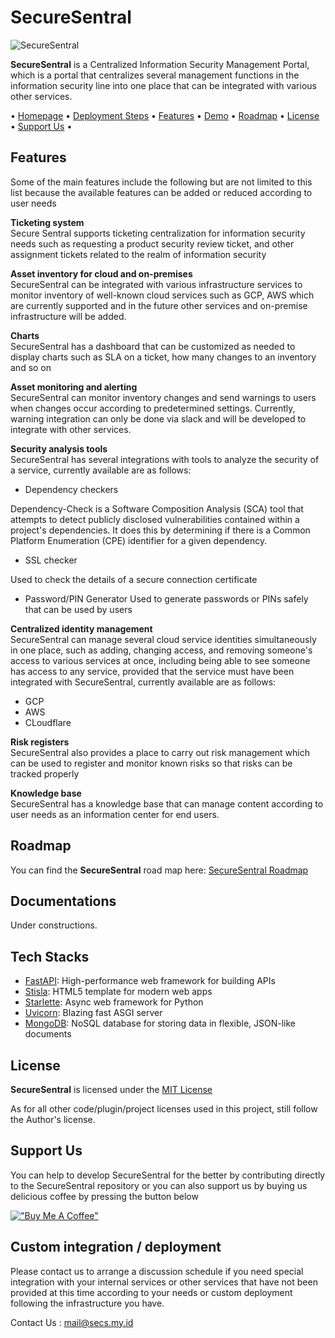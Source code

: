 # SecureSentral

![SecureSentral](https://avatars.githubusercontent.com/u/121227945?s=200&v=4)

**SecureSentral** is a Centralized Information Security Management Portal, which is a portal that centralizes several management functions in the information security line into one place that can be integrated with various other services.
<p>
  • <a href="https://github.com/SecureSentral/securesentral">Homepage</a>
  • <a href="#deployment">Deployment Steps</a>
   • <a href="#features">Features</a>
  • <a href="https://github.com/SecureSentral/securesentral" target="_new">Demo</a>
  • <a href="#roadmap">Roadmap</a>
    • <a href="#license">License</a>
  • <a href="#support">Support Us</a>
  • 
</p>

## Features
Some of the main features include the following but are not limited to this list because the available features can be added or reduced according to user needs

  **Ticketing system**\
  Secure Sentral supports ticketing centralization for information security needs such as requesting a product security review ticket, and other assignment tickets related to the realm of information security

  **Asset inventory for cloud and on-premises**\
SecureSentral can be integrated with various infrastructure services to monitor inventory of well-known cloud services such as GCP, AWS which are currently supported and in the future other services and on-premise infrastructure will be added.

  **Charts**\
SecureSentral has a dashboard that can be customized as needed to display charts such as SLA on a ticket, how many changes to an inventory and so on

  **Asset monitoring and alerting**\
SecureSentral can monitor inventory changes and send warnings to users when changes occur according to predetermined settings. Currently, warning integration can only be done via slack and will be developed to integrate with other services.

  **Security analysis tools**\
SecureSentral has several integrations with tools to analyze the security of a service, currently available are as follows:

 - Dependency checkers

Dependency-Check is a Software Composition Analysis (SCA) tool that attempts to detect publicly disclosed vulnerabilities contained within a project's dependencies. It does this by determining if there is a Common Platform Enumeration (CPE) identifier for a given dependency.

 - SSL checker

Used to check the details of a secure connection certificate

 - Password/PIN Generator
Used to generate passwords or PINs safely that can be used by users

  **Centralized identity management**\
SecureSentral can manage several cloud service identities simultaneously in one place, such as adding, changing access, and removing someone's access to various services at once, including being able to see someone has access to any service, provided that the service must have been integrated with SecureSentral, currently available are as follows:

 - GCP
 - AWS
 - CLoudflare

  **Risk registers**\
SecureSentral also provides a place to carry out risk management which can be used to register and monitor known risks so that risks can be tracked properly

  **Knowledge base**\
SecureSentral has a knowledge base that can manage content according to user needs as an information center for end users.

## Roadmap

You can find the **SecureSentral** road map here: [SecureSentral Roadmap](https://github.com/orgs/SecureSentral/projects/1)

## Documentations
Under constructions.

## Tech Stacks

- [FastAPI](https://fastapi.tiangolo.com/): High-performance web framework for building APIs
- [Stisla](https://stisla.multinity.com/): HTML5 template for modern web apps
- [Starlette](https://www.starlette.io/): Async web framework for Python
- [Uvicorn](https://www.uvicorn.org/): Blazing fast ASGI server
- [MongoDB](https://www.mongodb.com/): NoSQL database for storing data in flexible, JSON-like documents


## License

**SecureSentral** is licensed under the [MIT License](LICENSE)

As for all other code/plugin/project licenses used in this project, still follow the Author's license.

## Support Us

You can help to develop SecureSentral for the better by contributing directly to the SecureSentral repository or you can also support us by buying us delicious coffee by pressing the button below

[!["Buy Me A Coffee"](https://www.buymeacoffee.com/assets/img/custom_images/orange_img.png)](https://www.buymeacoffee.com/securesecntral)

## Custom integration / deployment

Please contact us to arrange a discussion schedule if you need special integration with your internal services or other services that have not been provided at this time according to your needs or custom deployment following the infrastructure you have.

Contact Us : mail@secs.my.id
